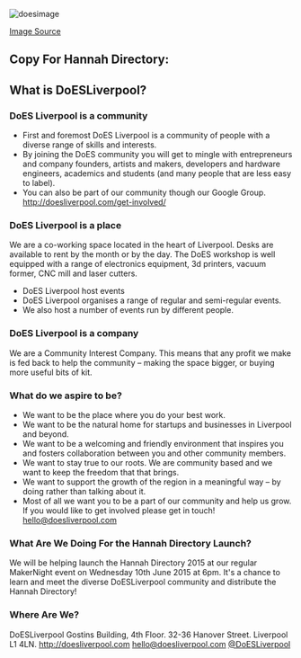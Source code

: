 ![doesimage](https://cloud.githubusercontent.com/assets/128456/7093736/b03c9414-dfb3-11e4-9d1c-a9d4e5b18f23.jpg)

[Image Source](https://www.flickr.com/photos/amcewen/16110088224/ "Link to Flickr Image")
## Copy For Hannah Directory:

## What is DoESLiverpool?

### DoES Liverpool is a community

* First and foremost DoES Liverpool is a community of people with a diverse range of skills and interests. 
* By joining the DoES community you will get to mingle with entrepreneurs and company founders, artists and makers, developers and hardware engineers, academics and students (and many people that are less easy to label).
* You can also be part of our community though our Google Group.
http://doesliverpool.com/get-involved/

### DoES Liverpool is a place

We are a co-working space located in the heart of Liverpool. Desks are available to rent by the month or by the day.  The DoES workshop is well equipped with a range of electronics equipment, 3d printers, vacuum former, CNC mill and laser cutters.
* DoES Liverpool host events
* DoES Liverpool organises a range of regular and semi-regular events.
* We also host a number of events run by different people.

### DoES Liverpool is a company

We are a Community Interest Company. This means that any profit we make is fed back to help the community – making the space bigger, or buying more useful bits of kit.

### What do we aspire to be?

* We want to be the place where you do your best work.
* We want to be the natural home for startups and businesses in Liverpool and beyond.
* We want to be a welcoming and friendly environment that inspires you and fosters collaboration between you and other community members.
* We want to stay true to our roots. We are community based and we want to keep the freedom that that brings.
* We want to support the growth of the region in a meaningful way – by doing rather than talking about it.
* Most of all we want you to be a part of our community and help us grow. If you would like to get involved please get in touch! hello@doesliverpool.com

### What Are We Doing For the Hannah Directory Launch?
We will be helping launch the Hannah Directory 2015 at our regular MakerNight event on Wednesday 10th June 2015 at 6pm.
It's a chance to learn and meet the diverse DoESLiverpool community and distribute the Hannah Directory!

### Where Are We?

DoESLiverpool
Gostins Building,
4th Floor.
32-36 Hanover Street.
Liverpool
L1 4LN.
http://doesliverpool.com
hello@doesliverpool.com
[@DoESLiverpool](http://twitter.com/DoESLiverpool)
